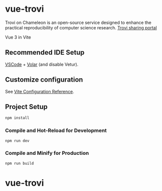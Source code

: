# vue-trovi

Trovi on Chameleon is an open-source service designed to enhance the practical reproducibility of computer science research.
[Trovi sharing portal](https://chameleoncloud.readthedocs.io/en/latest/technical/sharing.html)

Vue 3 in Vite

## Recommended IDE Setup

[VSCode](https://code.visualstudio.com/) + [Volar](https://marketplace.visualstudio.com/items?itemName=Vue.volar) (and disable Vetur).

## Customize configuration

See [Vite Configuration Reference](https://vitejs.dev/config/).

## Project Setup

```sh
npm install
```

### Compile and Hot-Reload for Development

```sh
npm run dev
```

### Compile and Minify for Production

```sh
npm run build
```

# vue-trovi
